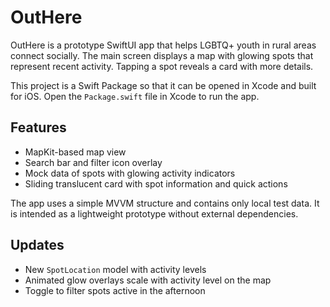 # OutHere

OutHere is a prototype SwiftUI app that helps LGBTQ+ youth in rural areas connect socially. The main screen displays a map with glowing spots that represent recent activity. Tapping a spot reveals a card with more details.

This project is a Swift Package so that it can be opened in Xcode and built for iOS. Open the `Package.swift` file in Xcode to run the app.

## Features
- MapKit-based map view
- Search bar and filter icon overlay
- Mock data of spots with glowing activity indicators
- Sliding translucent card with spot information and quick actions

The app uses a simple MVVM structure and contains only local test data. It is intended as a lightweight prototype without external dependencies.

## Updates
- New `SpotLocation` model with activity levels
- Animated glow overlays scale with activity level on the map
- Toggle to filter spots active in the afternoon
